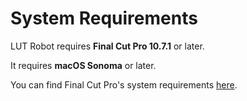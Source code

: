 # System Requirements

LUT Robot requires **Final Cut Pro 10.7.1** or later.

It requires **macOS Sonoma** or later.

You can find Final Cut Pro's system requirements [here](https://www.apple.com/au/final-cut-pro/specs/).